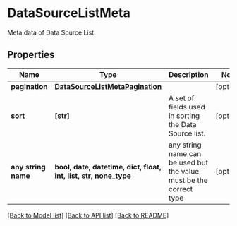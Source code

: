 # DataSourceListMeta

Meta data of Data Source List.

## Properties
Name | Type | Description | Notes
------------ | ------------- | ------------- | -------------
**pagination** | [**DataSourceListMetaPagination**](DataSourceListMetaPagination.md) |  | [optional] 
**sort** | **[str]** | A set of fields used in sorting the Data Source list. | [optional] 
**any string name** | **bool, date, datetime, dict, float, int, list, str, none_type** | any string name can be used but the value must be the correct type | [optional]

[[Back to Model list]](../README.md#documentation-for-models) [[Back to API list]](../README.md#documentation-for-api-endpoints) [[Back to README]](../README.md)


